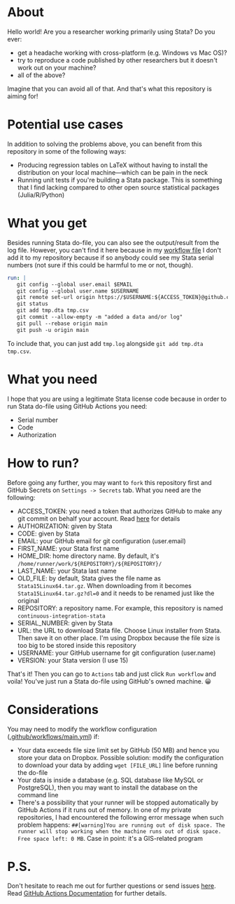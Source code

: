 # About

Hello world! Are you a researcher working primarily using Stata? Do you ever:
- get a headache working with cross-platform (e.g. Windows vs Mac OS)?
- try to reproduce a code published by other researchers but it doesn't work out on your machine?
- all of the above?

Imagine that you can avoid all of that. And that's what this repository is aiming for!

# Potential use cases
In addition to solving the problems above, you can benefit from this repository in some of the following ways:
- Producing regression tables on LaTeX without having to install the distribution on your local machine—which can be pain in the neck
- Running unit tests if you're building a Stata package. This is something that I find lacking compared to other open source statistical packages (Julia/R/Python)

# What you get
Besides running Stata do-file, you can also see the output/result from the log file. However, you can't find it here because in my [workflow file](https://github.com/ledwindra/continuous-integration-stata/blob/main/.github/workflows/main.yml) I don't add it to my repository because if so anybody could see my Stata serial numbers (not sure if this could be harmful to me or not, though).

```YAML
run: |
   git config --global user.email $EMAIL
   git config --global user.name $USERNAME
   git remote set-url origin https://$USERNAME:${ACCESS_TOKEN}@github.com/$USERNAME/$REPOSITORY.git
   git status
   git add tmp.dta tmp.csv
   git commit --allow-empty -m "added a data and/or log"
   git pull --rebase origin main
   git push -u origin main
```

To include that, you can just add `tmp.log` alongside `git add tmp.dta tmp.csv`.

# What you need
I hope that you are using a legitimate Stata license code because in order to run
Stata do-file using GitHub Actions you need:
- Serial number
- Code
- Authorization

# How to run?
Before going any further, you may want to `fork` this repository first and GitHub
Secrets on `Settings -> Secrets` tab. What you need are the following:

- ACCESS_TOKEN: you need a token that authorizes GitHub to make any git commit on behalf your account. Read [here](https://docs.github.com/en/github/authenticating-to-github/creating-a-personal-access-token) for details
- AUTHORIZATION: given by Stata
- CODE: given by Stata
- EMAIL: your GitHub email for git configuration (user.email)
- FIRST_NAME: your Stata first name
- HOME_DIR: home directory name. By default, it's `/home/runner/work/${REPOSITORY}/${REPOSITORY}/`
- LAST_NAME: your Stata last name
- OLD_FILE: by default, Stata gives the file name as `Stata15Linux64.tar.gz`. When downloading from it becomes `Stata15Linux64.tar.gz?dl=0` and it needs to be renamed just like the original
- REPOSITORY: a repository name. For example, this repository is named `continuous-integration-stata`
- SERIAL_NUMBER: given by Stata
- URL: the URL to download Stata file. Choose Linux installer from Stata. Then save it on other place. I'm using Dropbox because the file size is too big to be stored inside this repository
- USERNAME: your GitHub username for git configuration (user.name)
- VERSION: your Stata version (I use 15)

That's it! Then you can go to `Actions` tab and just click `Run workflow` and voila!
You've just run a Stata do-file using GitHub's owned machine. 😀

# Considerations
You may need to modify the workflow configuration ([.github/workflows/main.yml](https://github.com/ledwindra/continuous-integration-stata/blob/main/.github/workflows/main.yml)) if:
- Your data exceeds file size limit set by GitHub (50 MB) and hence you store your data on Dropbox. Possible solution: modify the configuration to download your data by adding `wget [FILE_URL]` line before running the do-file
- Your data is inside a database (e.g. SQL database like MySQL or PostgreSQL), then you may want to install the database on the command line
- There's a possibility that your runner will be stopped automatically by GitHub Actions if it runs out of memory. In one of my private repositories, I had encountered the following error message when such problem happens: `##[warning]You are running out of disk space. The runner will stop working when the machine runs out of disk space. Free space left: 0 MB`. Case in point: it's a GIS-related program

# P.S.
Don't hesitate to reach me out for further questions or send issues [here](https://github.com/ledwindra/continuous-integration-stata/issues). Read [GitHub Actions Documentation](https://docs.github.com/en/actions) for further details.
